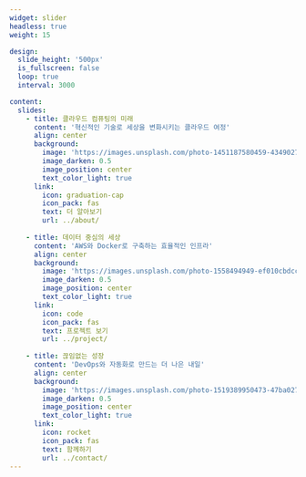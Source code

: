 ```yaml
---
widget: slider
headless: true
weight: 15

design:
  slide_height: '500px'
  is_fullscreen: false
  loop: true
  interval: 3000

content:
  slides:
    - title: 클라우드 컴퓨팅의 미래
      content: '혁신적인 기술로 세상을 변화시키는 클라우드 여정'
      align: center
      background:
        image: 'https://images.unsplash.com/photo-1451187580459-43490279c0fa?w=1920&q=80'
        image_darken: 0.5
        image_position: center
        text_color_light: true
      link:
        icon: graduation-cap
        icon_pack: fas
        text: 더 알아보기
        url: ../about/
    
    - title: 데이터 중심의 세상
      content: 'AWS와 Docker로 구축하는 효율적인 인프라'
      align: center
      background:
        image: 'https://images.unsplash.com/photo-1558494949-ef010cbdcc31?w=1920&q=80'
        image_darken: 0.5
        image_position: center
        text_color_light: true
      link:
        icon: code
        icon_pack: fas
        text: 프로젝트 보기
        url: ../project/
    
    - title: 끊임없는 성장
      content: 'DevOps와 자동화로 만드는 더 나은 내일'
      align: center
      background:
        image: 'https://images.unsplash.com/photo-1519389950473-47ba0277781c?w=1920&q=80'
        image_darken: 0.5
        image_position: center
        text_color_light: true
      link:
        icon: rocket
        icon_pack: fas
        text: 함께하기
        url: ../contact/
---
```

